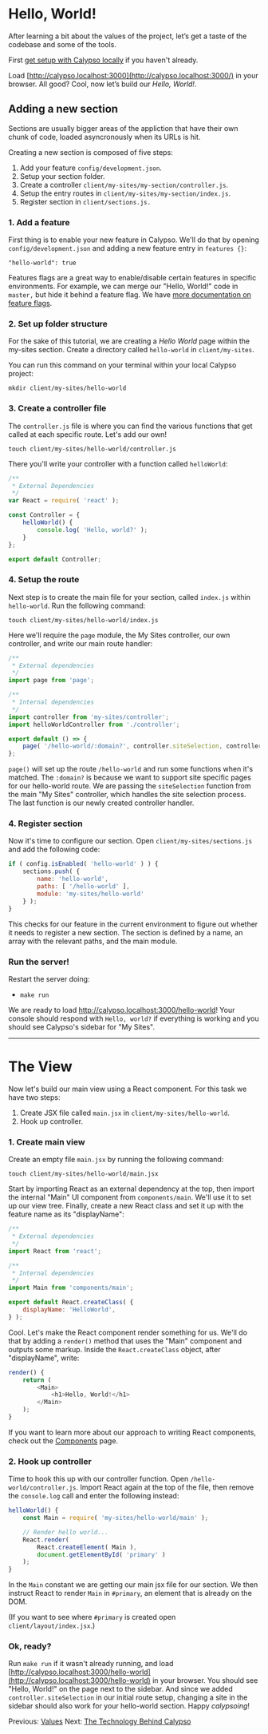 # Hello, World!

After learning a bit about the values of the project, let’s get a taste of the codebase and some of the tools.

First [get setup with Calypso locally](../install.md) if you haven't already.

Load [http://calypso.localhost:3000](http://calypso.localhost:3000/) in your browser. All good? Cool, now let’s build our _Hello, World!_.

## Adding a new section

Sections are usually bigger areas of the appliction that have their own chunk of code, loaded asyncronously when its URLs is hit.

Creating a new section is composed of five steps:

1. Add your feature `config/development.json`.
2. Setup your section folder.
3. Create a controller `client/my-sites/my-section/controller.js`.
4. Setup the entry routes in `client/my-sites/my-section/index.js`.
5. Register section in `client/sections.js.`

### 1. Add a feature

First thing is to enable your new feature in Calypso. We'll do that by opening `config/development.json` and adding a new feature entry in `features {}`:

```
"hello-world": true
```

Features flags are a great way to enable/disable certain features in specific environments. For example, we can merge our "Hello, World!" code in `master,` but hide it behind a feature flag. We have [more documentation on feature flags](../client/config).

### 2. Set up folder structure

For the sake of this tutorial, we are creating a _Hello World_ page within the my-sites section. Create a directory called `hello-world` in `client/my-sites`.

You can run this command on your terminal within your local Calypso project:

```
mkdir client/my-sites/hello-world
```

### 3. Create a controller file

The `controller.js` file is where you can find the various functions that get called at each specific route. Let's add our own!

```
touch client/my-sites/hello-world/controller.js
```

There you'll write your controller with a function called `helloWorld`:

```javascript
/**
 * External Dependencies
 */
var React = require( 'react' );

const Controller = {
	helloWorld() {
		console.log( 'Hello, world?' );
	}
};

export default Controller;
```

### 4. Setup the route

Next step is to create the main file for your section, called `index.js` within `hello-world`. Run the following command:

```
touch client/my-sites/hello-world/index.js
```

Here we'll require the `page` module, the My Sites controller, our own controller, and write our main route handler:

```javascript
/**
 * External dependencies
 */
import page from 'page';

/**
 * Internal dependencies
 */
import controller from 'my-sites/controller';
import helloWorldController from './controller';

export default () => {
	page( '/hello-world/:domain?', controller.siteSelection, controller.navigation, helloWorldController.helloWorld );
};
```

`page()` will set up the route `/hello-world` and run some functions when it's matched. The `:domain?` is because we want to support site specific pages for our hello-world route. We are passing the `siteSelection` function from the main "My Sites" controller, which handles the site selection process. The last function is our newly created controller handler.

### 4. Register section

Now it's time to configure our section. Open `client/my-sites/sections.js` and add the following code:

```javascript
if ( config.isEnabled( 'hello-world' ) ) {
	sections.push( {
		name: 'hello-world',
		paths: [ '/hello-world' ],
		module: 'my-sites/hello-world'
	} );
}
```

This checks for our feature in the current environment to figure out whether it needs to register a new section. The section is defined by a name, an array with the relevant paths, and the main module.

### Run the server!

Restart the server doing:

* `make run`

We are ready to load http://calypso.localhost:3000/hello-world! Your console should respond with `Hello, world?` if everything is working and you should see Calypso's sidebar for "My Sites".

----

# The View

Now let's build our main view using a React component. For this task we have two steps:

1. Create JSX file called `main.jsx` in `client/my-sites/hello-world`.
2. Hook up controller.

### 1. Create main view

Create an empty file `main.jsx` by running the following command:

```
touch client/my-sites/hello-world/main.jsx
```

Start by importing React as an external dependency at the top, then import the internal "Main" UI component from `components/main`. We'll use it to set up our view tree. Finally, create a new React class and set it up with the feature name as its "displayName":

```javascript
/**
 * External dependencies
 */
import React from 'react';

/**
 * Internal dependencies
 */
import Main from 'components/main';

export default React.createClass( {
	displayName: 'HelloWorld',
} );
```

Cool. Let's make the React component render something for us. We'll do that by adding a `render()` method that uses the "Main" component and outputs some markup. Inside the `React.createClass` object, after "displayName", write:

```javascript
render() {
	return (
		<Main>
			<h1>Hello, World!</h1>
		</Main>
	);
}
```

If you want to learn more about our approach to writing React components, check out the [Components](../components.md) page.

### 2. Hook up controller

Time to hook this up with our controller function. Open `/hello-world/controller.js`. Import React again at the top of the file, then remove the `console.log` call and enter the following instead:

```javascript
helloWorld() {
	const Main = require( 'my-sites/hello-world/main' );

	// Render hello world...
	React.render(
		React.createElement( Main ),
		document.getElementById( 'primary' )
	);
}
```

In the `Main` constant we are getting our main jsx file for our section. We then instruct React to render `Main` in `#primary`, an element that is already on the DOM.

(If you want to see where `#primary` is created open `client/layout/index.jsx`.)

### Ok, ready?

Run `make run` if it wasn't already running, and load [http://calypso.localhost:3000/hello-world](http://calypso.localhost:3000/hello-world) in your browser. You should see "Hello, World!" on the page next to the sidebar. And since we added `controller.siteSelection` in our initial route setup, changing a site in the sidebar should also work for your hello-world section. Happy _calypsoing_!

Previous: [Values](0-values.md) Next: [The Technology Behind Calypso](tech-behind-calypso.md)
